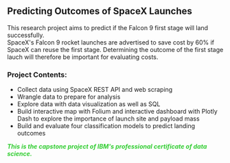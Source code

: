 ## Predicting Outcomes of SpaceX Launches  

This research project aims to predict if the Falcon 9 first stage will land successfully.   
SpaceX's Falcon 9 rocket launches are advertised to save cost by 60% if SpaceX can reuse the first stage. Determining the outcome of the first stage lauch will therefore be important for evaluating costs. 


### Project Contents:  
 *  Collect data using SpaceX REST API and web scraping  
 *  Wrangle data to prepare for analysis
 *  Explore data with data visualization as well as SQL
 *   Build interactive map with Folium and interactive dashboard with Plotly Dash to explore the importance of launch site and payload mass
 *   Build and evaluate four classification models to predict landing outcomes  


   
***<span style="color:limegreen;">This is the capstone project of IBM's professional certificate of data science.***</span>
